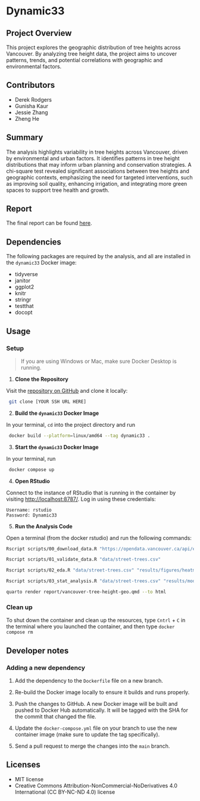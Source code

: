 # Dynamic33

## Project Overview
This project explores the geographic distribution of tree heights across Vancouver. By analyzing tree height data, the project aims to uncover patterns, trends, and potential correlations with geographic and environmental factors.

## Contributors
- Derek Rodgers
- Gunisha Kaur
- Jessie Zhang
- Zheng He

## Summary
The analysis highlights variability in tree heights across Vancouver, driven by environmental and urban factors. It identifies patterns in tree height distributions that may inform urban planning and conservation strategies. A chi-square test revealed significant associations between tree heights and geographic contexts, emphasizing the need for targeted interventions, such as improving soil quality, enhancing irrigation, and integrating more green spaces to support tree health and growth.

## Report

The final report can be found
[here](https://ubc-mds.github.io/Dynamic33/report/vancouver-tree-height-geo.html).

## Dependencies
The following packages are required by the analysis, and all are installed in the `dynamic33` Docker image:
- tidyverse
- janitor
- ggplot2
- knitr
- stringr
- testthat
- docopt

## Usage

### Setup

> If you are using Windows or Mac, make sure Docker Desktop is running.

1. **Clone the Repository**

Visit the [repository on GitHub](https://github.com/UBC-MDS/Dynamic33) and clone it locally:
  ```bash
   git clone [YOUR SSH URL HERE]
  ```

2. **Build the `dynamic33` Docker Image**

In your terminal, `cd` into the project directory and run
  ```bash
   docker build --platform=linux/amd64 --tag dynamic33 .
  ```

3. **Start the `dynamic33` Docker Image**

In your terminal, run
  ```bash
   docker compose up
  ```

4. **Open RStudio**

Connect to the instance of RStudio that is running in the container by visiting <http://localhost:8787/>. Log in using these credentials:
```
Username: rstudio
Password: Dynamic33
```

5. **Run the Analysis Code**

Open a terminal (from the docker rstudio) and run the following commands:

```bash
Rscript scripts/00_download_data.R "https://opendata.vancouver.ca/api/explore/v2.1/catalog/datasets/street-trees/exports/csv?lang=en&timezone=America%2FLos_Angeles&use_labels=true&delimiter=%3B" "data/street-trees.csv"
```
```bash
Rscript scripts/01_validate_data.R "data/street-trees.csv"
```
```bash
Rscript scripts/02_eda.R "data/street-trees.csv" "results/figures/heatmap.png" "results/tables/level_table.csv"
```
```bash
Rscript scripts/03_stat_analysis.R "data/street-trees.csv" "results/models/chi_squared_results.rds"
```
```bash
quarto render report/vancouver-tree-height-geo.qmd --to html
```

### Clean up

To shut down the container and clean up the resources, type `Cntrl` + `C` in the terminal where you launched the container, and then type `docker compose rm`

## Developer notes

### Adding a new dependency

1. Add the dependency to the `Dockerfile` file on a new branch.

2. Re-build the Docker image locally to ensure it builds and runs properly.

3. Push the changes to GitHub. A new Docker
   image will be built and pushed to Docker Hub automatically.
   It will be tagged with the SHA for the commit that changed the file.

4. Update the `docker-compose.yml` file on your branch to use the new
   container image (make sure to update the tag specifically).

5. Send a pull request to merge the changes into the `main` branch. 

## Licenses
- MIT license
- Creative Commons Attribution-NonCommercial-NoDerivatives 4.0 International (CC BY-NC-ND 4.0) license